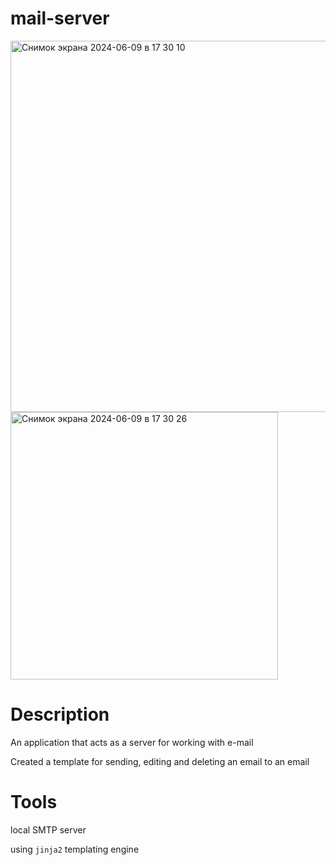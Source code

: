 # mail-server

<img width="594" alt="Снимок экрана 2024-06-09 в 17 30 10" src="https://github.com/aakulovaa/mailserver/assets/152773831/66722a88-4a3b-4728-8dce-8e36400c2fcc">
<img width="428" alt="Снимок экрана 2024-06-09 в 17 30 26" src="https://github.com/aakulovaa/mailserver/assets/152773831/bee8902c-c57e-4ca0-bb79-0b13a72a136b">

# Description 

An application that acts as a server for working with e-mail

Created a template for sending, editing and deleting an email to an email

# Tools

local SMTP server

using `jinja2` templating engine
